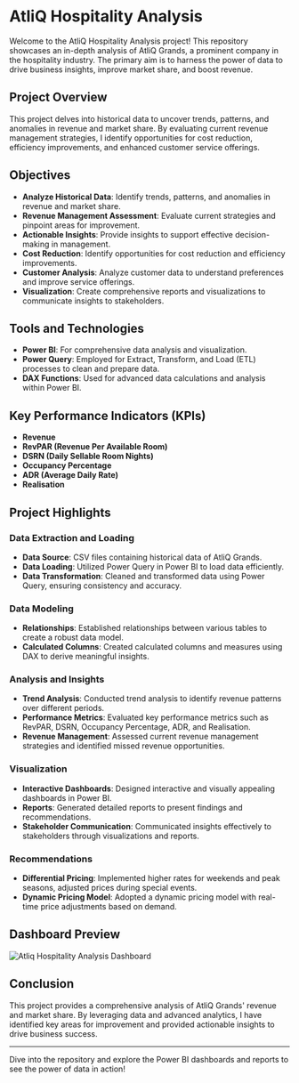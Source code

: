 # AtliQ Hospitality Analysis

Welcome to the AtliQ Hospitality Analysis project! This repository showcases an in-depth analysis of AtliQ Grands, a prominent company in the hospitality industry. The primary aim is to harness the power of data to drive business insights, improve market share, and boost revenue.

## Project Overview

This project delves into historical data to uncover trends, patterns, and anomalies in revenue and market share. By evaluating current revenue management strategies, I identify opportunities for cost reduction, efficiency improvements, and enhanced customer service offerings.

## Objectives

- **Analyze Historical Data**: Identify trends, patterns, and anomalies in revenue and market share.
- **Revenue Management Assessment**: Evaluate current strategies and pinpoint areas for improvement.
- **Actionable Insights**: Provide insights to support effective decision-making in management.
- **Cost Reduction**: Identify opportunities for cost reduction and efficiency improvements.
- **Customer Analysis**: Analyze customer data to understand preferences and improve service offerings.
- **Visualization**: Create comprehensive reports and visualizations to communicate insights to stakeholders.

## Tools and Technologies

- **Power BI**: For comprehensive data analysis and visualization.
- **Power Query**: Employed for Extract, Transform, and Load (ETL) processes to clean and prepare data.
- **DAX Functions**: Used for advanced data calculations and analysis within Power BI.

## Key Performance Indicators (KPIs)

- **Revenue**
- **RevPAR (Revenue Per Available Room)**
- **DSRN (Daily Sellable Room Nights)**
- **Occupancy Percentage**
- **ADR (Average Daily Rate)**
- **Realisation**

## Project Highlights

### Data Extraction and Loading

- **Data Source**: CSV files containing historical data of AtliQ Grands.
- **Data Loading**: Utilized Power Query in Power BI to load data efficiently.
- **Data Transformation**: Cleaned and transformed data using Power Query, ensuring consistency and accuracy.

### Data Modeling

- **Relationships**: Established relationships between various tables to create a robust data model.
- **Calculated Columns**: Created calculated columns and measures using DAX to derive meaningful insights.

### Analysis and Insights

- **Trend Analysis**: Conducted trend analysis to identify revenue patterns over different periods.
- **Performance Metrics**: Evaluated key performance metrics such as RevPAR, DSRN, Occupancy Percentage, ADR, and Realisation.
- **Revenue Management**: Assessed current revenue management strategies and identified missed revenue opportunities.

### Visualization

- **Interactive Dashboards**: Designed interactive and visually appealing dashboards in Power BI.
- **Reports**: Generated detailed reports to present findings and recommendations.
- **Stakeholder Communication**: Communicated insights effectively to stakeholders through visualizations and reports.

### Recommendations

- **Differential Pricing**: Implemented higher rates for weekends and peak seasons, adjusted prices during special events.
- **Dynamic Pricing Model**: Adopted a dynamic pricing model with real-time price adjustments based on demand.

## Dashboard Preview

![Atliq Hospitality Analysis Dashboard](https://github.com/user-attachments/assets/8a931414-a0b0-4a3a-a62a-c67c6bb9ac5f)

## Conclusion

This project provides a comprehensive analysis of AtliQ Grands' revenue and market share. By leveraging data and advanced analytics, I have identified key areas for improvement and provided actionable insights to drive business success.

---

Dive into the repository and explore the Power BI dashboards and reports to see the power of data in action!
